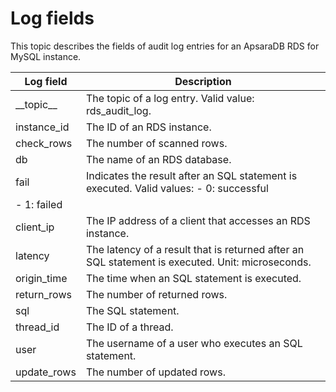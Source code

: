 # Log fields

This topic describes the fields of audit log entries for an ApsaraDB RDS for MySQL instance.

|Log field|Description|
|---------|-----------|
|\_\_topic\_\_|The topic of a log entry. Valid value: rds\_audit\_log.|
|instance\_id|The ID of an RDS instance.|
|check\_rows|The number of scanned rows.|
|db|The name of an RDS database.|
|fail|Indicates the result after an SQL statement is executed. Valid values: -   0: successful
-   1: failed |
|client\_ip|The IP address of a client that accesses an RDS instance.|
|latency|The latency of a result that is returned after an SQL statement is executed. Unit: microseconds.|
|origin\_time|The time when an SQL statement is executed.|
|return\_rows|The number of returned rows.|
|sql|The SQL statement.|
|thread\_id|The ID of a thread.|
|user|The username of a user who executes an SQL statement.|
|update\_rows|The number of updated rows.|

